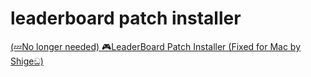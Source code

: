 # leaderboard patch installer

[(💤No longer needed) 🎮️LeaderBoard Patch Installer (Fixed for Mac by Shigeඞ)](https://ankiweb.net/shared/info/1464611181)